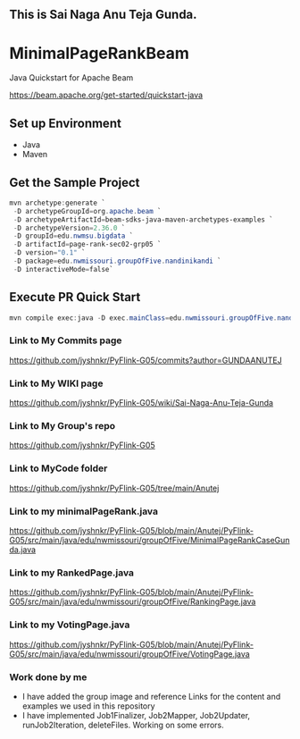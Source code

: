 ## This is Sai Naga Anu Teja Gunda. 

# MinimalPageRankBeam

Java Quickstart for Apache Beam

<https://beam.apache.org/get-started/quickstart-java>

## Set up Environment

- Java
- Maven

## Get the Sample Project

```PowerShell
mvn archetype:generate `
 -D archetypeGroupId=org.apache.beam `
 -D archetypeArtifactId=beam-sdks-java-maven-archetypes-examples `
 -D archetypeVersion=2.36.0 `
 -D groupId=edu.nwmsu.bigdata `
 -D artifactId=page-rank-sec02-grp05 `
 -D version="0.1" `
 -D package=edu.nwmissouri.groupOfFive.nandinikandi `
 -D interactiveMode=false`
```

## Execute PR Quick Start

```PowerShell
mvn compile exec:java -D exec.mainClass=edu.nwmissouri.groupOfFive.nandinikandi.MinimalPageRankKandi
```
### Link to My Commits page
https://github.com/jyshnkr/PyFlink-G05/commits?author=GUNDAANUTEJ

### Link to My WIKI page
https://github.com/jyshnkr/PyFlink-G05/wiki/Sai-Naga-Anu-Teja-Gunda 

### Link to My Group's repo
https://github.com/jyshnkr/PyFlink-G05 

### Link to MyCode folder
https://github.com/jyshnkr/PyFlink-G05/tree/main/Anutej

### Link to my minimalPageRank.java
https://github.com/jyshnkr/PyFlink-G05/blob/main/Anutej/PyFlink-G05/src/main/java/edu/nwmissouri/groupOfFive/MinimalPageRankCaseGunda.java

### Link to my RankedPage.java
https://github.com/jyshnkr/PyFlink-G05/blob/main/Anutej/PyFlink-G05/src/main/java/edu/nwmissouri/groupOfFive/RankingPage.java 

### Link to my VotingPage.java
https://github.com/jyshnkr/PyFlink-G05/blob/main/Anutej/PyFlink-G05/src/main/java/edu/nwmissouri/groupOfFive/VotingPage.java  

### Work done by me
* I have added the group image and reference Links for the content and examples we used in this repository
* I have implemented Job1Finalizer, Job2Mapper, Job2Updater, runJob2Iteration, deleteFiles. Working on some errors.
